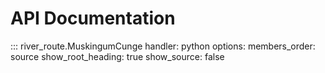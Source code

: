 # API Documentation

::: river_route.MuskingumCunge
    handler: python
    options:
      members_order: source
      show_root_heading: true
      show_source: false